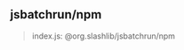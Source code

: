 
<br><a name="module_jsbatchrun/npm"></a>

## jsbatchrun/npm
> index.js: @org.slashlib/jsbatchrun/npm

